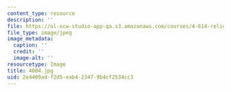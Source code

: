 ```yaml
---
content_type: resource
description: ''
file: https://ol-ocw-studio-app-qa.s3.amazonaws.com/courses/4-614-religious-architecture-and-islamic-cultures-fall-2002/2e4409adf2d5eab423479b4cf2534cc3_4004.jpg
file_type: image/jpeg
image_metadata:
  caption: ''
  credit: ''
  image-alt: ''
resourcetype: Image
title: 4004.jpg
uid: 2e4409ad-f2d5-eab4-2347-9b4cf2534cc3
---
```

